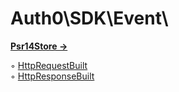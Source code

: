 # Auth0\\SDK\\Event\\

**[Psr14Store →](Psr14Store)**  
  
◦ [HttpRequestBuilt](HttpRequestBuilt.md)  
◦ [HttpResponseBuilt](HttpResponseBuilt.md)  

